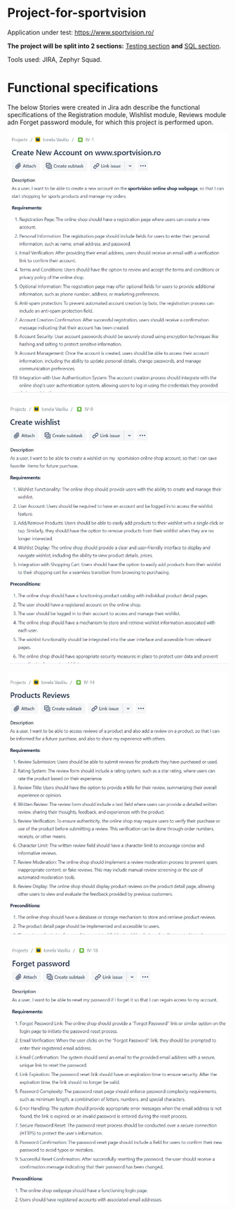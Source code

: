 # Project-for-sportvision
Application under test: https://www.sportvision.ro/

**The project will be split into 2 sections:** [Testing section]() **and** [SQL section]().

Tools used: JIRA, Zephyr Squad.

# Functional specifications

The below Stories were created in Jira adn describe the functional specifications of the Registration module, Wishlist module, Reviews module adn Forget password module, for which this project is performed upon.

![image](https://github.com/VasiliuIonela/Project-for-sportvision/blob/main/story%20registration.jpeg)

![image](https://github.com/VasiliuIonela/Project-for-sportvision/blob/main/story%20wishlist.jpeg)

![image](https://github.com/VasiliuIonela/Project-for-sportvision/blob/main/story%20reviews.jpeg)

![image](https://github.com/VasiliuIonela/Project-for-sportvision/blob/main/story%20forget%20password.jpeg)

